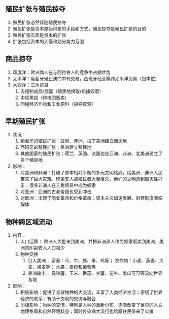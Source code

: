 ## 殖民扩张与殖民掠夺
1. 殖民扩张必然伴随殖民掠夺
2. 殖民扩张是资本原始积累的手段和方式，殖民掠夺是殖民扩张的目的
3. 殖民扩张实质是资本的扩张
4. 扩张包括资本的入侵和划分势力范围

## 商品掠夺
1. 印度洋：欧洲商人在与阿拉伯人的竞争中占据优势
2. 太平洋：葡萄牙殖民澳门中转交易，西班牙经营横跨太平洋贸易（银本位）
3. 大西洋：三角贸易
	1. 去程制成品/武器（殖民地换取/抓捕奴隶）
	2. 中程黑奴（种植园贩卖）
	3. 回程经济作物和工业原料（掠夺资源）

## 早期殖民扩张
1. 状况：
	1. 葡萄牙的殖民扩张：亚洲、非洲、拉丁美洲建立殖民地
	2. 西班牙的殖民扩张：美洲建立殖民地
	3. 其他国家的殖民扩张：荷兰、英国、法国也在亚洲、非洲、北美洲建立了多个殖民地
2. 影响：
   1. 对美洲和非洲：打破了原本相对平衡的多元文明格局，给美洲、非洲人民带来了巨大灾难。印第安人被殖民者大量屠杀，他们的文明遭到毁灭性打击；很多非洲人在三角贸易中成为奴隶
   2. 对亚洲：亚洲的古老帝国也受到冲击
   3. 对欧洲：出现了商业革命和价格革命；资本主义加速发展，封建制度濒临解体

## 物种跨区域流动
1. 内容：
	1. 人口迁移：
		欧洲人大批来到美洲，并把非洲黑人作为奴隶贩卖到美洲，美洲的印第安人人口减少
	2. 物种交换
		1. 引人美洲：
			 家畜：马、牛、猪、羊、鸡等；
			 农作物：小麦、燕麦、大麦、裸麦等；
			 水果：橄榄和葡萄等
		2. 美洲输出：
			 马铃薯、玉米、番茄、甘薯、花生、南瓜可可等流向世界各地
2. 影响：
	1. 积极影响：促进了全球物种的大交流，丰富了人类经济生活；密切了世界经济的联系；有助于文明的交流与融合
	2. 消极影响：物种的交流，特别是人种的重新分布，逐渐改变了世界的人文地理格局和自然环境状态；同时传染病大流行也给原住民带来了灾难